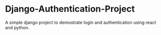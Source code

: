 # Django-Authentication-Project

A simple django project to demostrate login and authentication using react and python.
